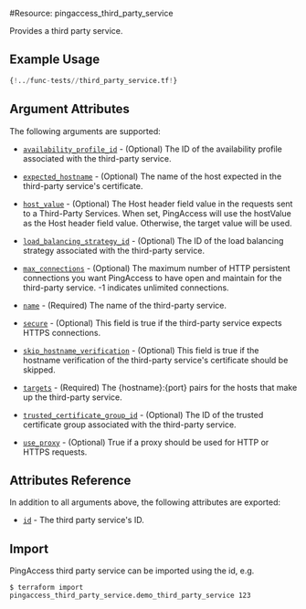 #Resource: pingaccess_third_party_service

Provides a third party service.

## Example Usage
```terraform
{!../func-tests//third_party_service.tf!}
```

## Argument Attributes

The following arguments are supported:

- [`availability_profile_id`](#availability_profile_id) - (Optional) The ID of the availability profile associated with the third-party service.

- [`expected_hostname`](#expected_hostname) - (Optional) The name of the host expected in the third-party service's certificate.

- [`host_value`](#host_value) - (Optional) The Host header field value in the requests sent to a Third-Party Services. When set, PingAccess will use the hostValue as the Host header field value. Otherwise, the target value will be used.

- [`load_balancing_strategy_id`](#load_balancing_strategy_id) - (Optional) The ID of the load balancing strategy associated with the third-party service.

- [`max_connections`](#max_connections) - (Optional) The maximum number of HTTP persistent connections you want PingAccess to have open and maintain for the third-party service. -1 indicates unlimited connections.

- [`name`](#name) - (Required) The name of the third-party service.

- [`secure`](#secure) - (Optional) This field is true if the third-party service expects HTTPS connections.

- [`skip_hostname_verification`](#skip_hostname_verification) - (Optional) This field is true if the hostname verification of the third-party service's certificate should be skipped.

- [`targets`](#targets) - (Required) The {hostname}:{port} pairs for the hosts that make up the third-party service.

- [`trusted_certificate_group_id`](#trusted_certificate_group_id) - (Optional) The ID of the trusted certificate group associated with the third-party service.

- [`use_proxy`](#use_proxy) - (Optional) True if a proxy should be used for HTTP or HTTPS requests.

## Attributes Reference

In addition to all arguments above, the following attributes are exported:

- [`id`](#id) - The third party service's ID.

## Import

PingAccess third party service can be imported using the id, e.g.

```
$ terraform import pingaccess_third_party_service.demo_third_party_service 123
```
